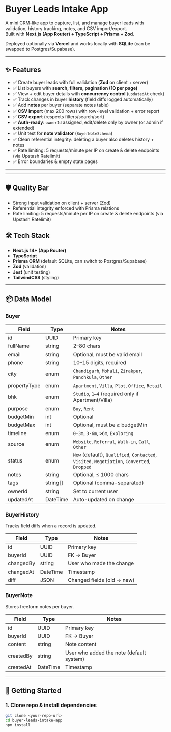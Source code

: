 # Buyer Leads Intake App

A mini CRM-like app to capture, list, and manage buyer leads with validation, history tracking, notes, and CSV import/export.  
Built with **Next.js (App Router) + TypeScript + Prisma + Zod**.  

Deployed optionally via **Vercel** and works locally with **SQLite** (can be swapped to Postgres/Supabase).

---

## ✨ Features

- ✅ Create buyer leads with full validation (**Zod** on client + server)  
- ✅ List buyers with **search, filters, pagination (10 per page)**  
- ✅ View + edit buyer details with **concurrency control** (`updatedAt` check)  
- ✅ Track changes in buyer **history** (field diffs logged automatically)  
- ✅ Add **notes** per buyer (separate notes table)  
- ✅ **CSV import** (max 200 rows) with row-level validation + error report  
- ✅ **CSV export** (respects filters/search/sort)  
- ✅ **Auth-ready**: `ownerId` assigned, edit/delete only by owner (or admin if extended)  
- ✅ Unit test for **note validator** (`BuyerNoteSchema`)  
- ✅ Clean referential integrity: deleting a buyer also deletes history + notes  
- ✅ Rate limiting: 5 requests/minute per IP on create & delete endpoints (via Upstash Ratelimit)
- ✅ Error boundaries & empty state pages  


---
---

## 🛡 Quality Bar

- Strong input validation on client + server (Zod)  
- Referential integrity enforced with Prisma relations  
- Rate limiting: 5 requests/minute per IP on create & delete endpoints (via Upstash Ratelimit)  

## 🛠 Tech Stack

- **Next.js 14+ (App Router)**  
- **TypeScript**  
- **Prisma ORM** (default SQLite, can switch to Postgres/Supabase)  
- **Zod** (validation)  
- **Jest** (unit testing)  
- **TailwindCSS** (styling)  

---

## 📦 Data Model

### Buyer

| Field        | Type      | Notes                                                                 |
|--------------|-----------|-----------------------------------------------------------------------|
| id           | UUID      | Primary key                                                           |
| fullName     | string    | 2–80 chars                                                            |
| email        | string    | Optional, must be valid email                                         |
| phone        | string    | 10–15 digits, required                                                |
| city         | enum      | `Chandigarh`, `Mohali`, `Zirakpur`, `Panchkula`, `Other`              |
| propertyType | enum      | `Apartment`, `Villa`, `Plot`, `Office`, `Retail`                      |
| bhk          | enum      | `Studio`, `1–4` (required only if Apartment/Villa)                     |
| purpose      | enum      | `Buy`, `Rent`                                                         |
| budgetMin    | int       | Optional                                                              |
| budgetMax    | int       | Optional, must be ≥ budgetMin                                          |
| timeline     | enum      | `0-3m`, `3-6m`, `>6m`, `Exploring`                                    |
| source       | enum      | `Website`, `Referral`, `Walk-in`, `Call`, `Other`                     |
| status       | enum      | `New` (default), `Qualified`, `Contacted`, `Visited`, `Negotiation`, `Converted`, `Dropped` |
| notes        | string    | Optional, ≤ 1000 chars                                                |
| tags         | string[]  | Optional (comma-separated)                                            |
| ownerId      | string    | Set to current user                                                   |
| updatedAt    | DateTime  | Auto-updated on change                                                |

### BuyerHistory

Tracks field diffs when a record is updated.  

| Field      | Type     | Notes                                   |
|------------|----------|-----------------------------------------|
| id         | UUID     | Primary key                             |
| buyerId    | UUID     | FK → Buyer                              |
| changedBy  | string   | User who made the change                |
| changedAt  | DateTime | Timestamp                               |
| diff       | JSON     | Changed fields (old → new)              |

### BuyerNote

Stores freeform notes per buyer.  

| Field      | Type     | Notes                                   |
|------------|----------|-----------------------------------------|
| id         | UUID     | Primary key                             |
| buyerId    | UUID     | FK → Buyer                              |
| content    | string   | Note content                            |
| createdBy  | string   | User who added the note (default system)|
| createdAt  | DateTime | Timestamp                               |

---

## 🚀 Getting Started

### 1. Clone repo & install dependencies
```bash
git clone <your-repo-url>
cd buyer-leads-intake-app
npm install
